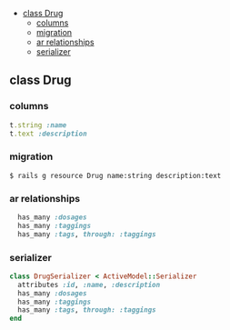 <!-- START doctoc generated TOC please keep comment here to allow auto update -->
<!-- DON'T EDIT THIS SECTION, INSTEAD RE-RUN doctoc TO UPDATE -->


- [class Drug](#class-drug)
  - [columns](#columns)
  - [migration](#migration)
  - [ar relationships](#ar-relationships)
  - [serializer](#serializer)

<!-- END doctoc generated TOC please keep comment here to allow auto update -->

## class Drug

### columns

```ruby
t.string :name
t.text :description
```

### migration

```
$ rails g resource Drug name:string description:text
```

### ar relationships

```ruby
  has_many :dosages
  has_many :taggings
  has_many :tags, through: :taggings
```

### serializer

```ruby
class DrugSerializer < ActiveModel::Serializer
  attributes :id, :name, :description
  has_many :dosages
  has_many :taggings
  has_many :tags, through: :taggings
end
```
